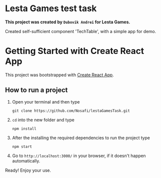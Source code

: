 # Lesta Games test task

**This project was created by `Dubovik Andrei` for Lesta Games.**

Created self-sufficient component 'TechTable', with a simple app for demo.

# Getting Started with Create React App

This project was bootstrapped with [Create React App](https://github.com/facebook/create-react-app).

## How to run a project

1. Open your terminal and then type

   `git clone https://github.com/Nosafi/lestaGamesTask.git`

2. `cd` into the new folder and type

   `npm install`

3. After the installing the required dependencies to run the project type

   `npm start`

4. Go to `http://localhost:3000/` in your browser, if it doesn't happen automatically.

Ready! Enjoy your use.
